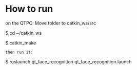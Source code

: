 # How to run
on the QTPC:
Move folder to catkin_ws/src 

$ cd ~/catkin_ws

$ catkin_make
```
then run it: 
```
$ roslaunch qt_face_recognition qt_face_recognition.launch


